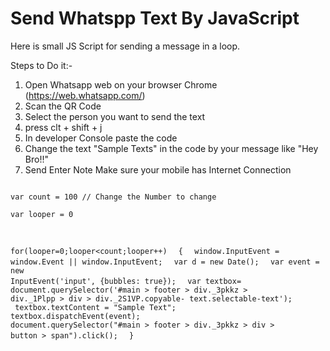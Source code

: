 # Send Whatspp Text By JavaScript
Here is small JS Script for sending a message in a loop.

Steps to Do it:-

1. Open Whatsapp web on your browser Chrome (https://web.whatsapp.com/)
2. Scan the QR Code
3. Select the person you want to send the text
4. press clt + shift + j
5. In developer Console paste the code
6. Change the text "Sample Texts" in the code by your message like "Hey Bro!!"
7. Send Enter
Note Make sure your mobile has Internet Connection


<code>
var count = 100 // Change the Number to change 
</code>
<code>
var looper = 0 
</code>
<code>

for(looper=0;looper<count;looper++) 
</code>
<code>
{ 
</code>
<code>
	window.InputEvent = window.Event || window.InputEvent; 
</code>
<code>
	var d = new Date(); 
</code>
<code>
	var event = new InputEvent('input', {bubbles: true});
</code>
<code>
	var textbox= document.querySelector('#main > footer >  div._3pkkz > div._1Plpp > div > div._2S1VP.copyable-
text.selectable-text');	
</code>
<code>
	textbox.textContent = "Sample Text";
</code>
<code>
	textbox.dispatchEvent(event);
</code>
<code>
	document.querySelector("#main > footer > div._3pkkz > div > button > span").click();
</code>
<code>
} 
</code>
